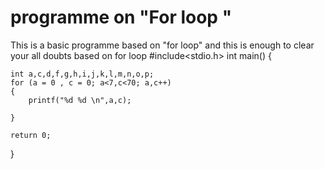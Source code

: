 # programme on "For loop "
 This is a basic programme based on "for loop" and this is enough to clear your all doubts based on for loop 
#include<stdio.h>
int main()
{

    int a,c,d,f,g,h,i,j,k,l,m,n,o,p;
    for (a = 0 , c = 0; a<7,c<70; a,c++)
    {
        printf("%d %d \n",a,c);

    }

    return 0;
    
}